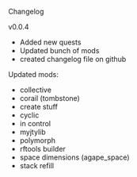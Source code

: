 Changelog

v0.0.4
- Added new quests
- Updated bunch of mods
- created changelog file on github

Updated mods:
- collective
- corail (tombstone)
- create stuff
- cyclic
- in control
- myjtylib
- polymorph
- rftools builder
- space dimensions (agape_space)
- stack refill